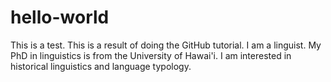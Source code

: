 # hello-world
This is a test. This is a result of doing the GitHub tutorial.
I am a linguist. My PhD in linguistics is from the University of Hawai'i. I am interested in historical linguistics and language typology.

